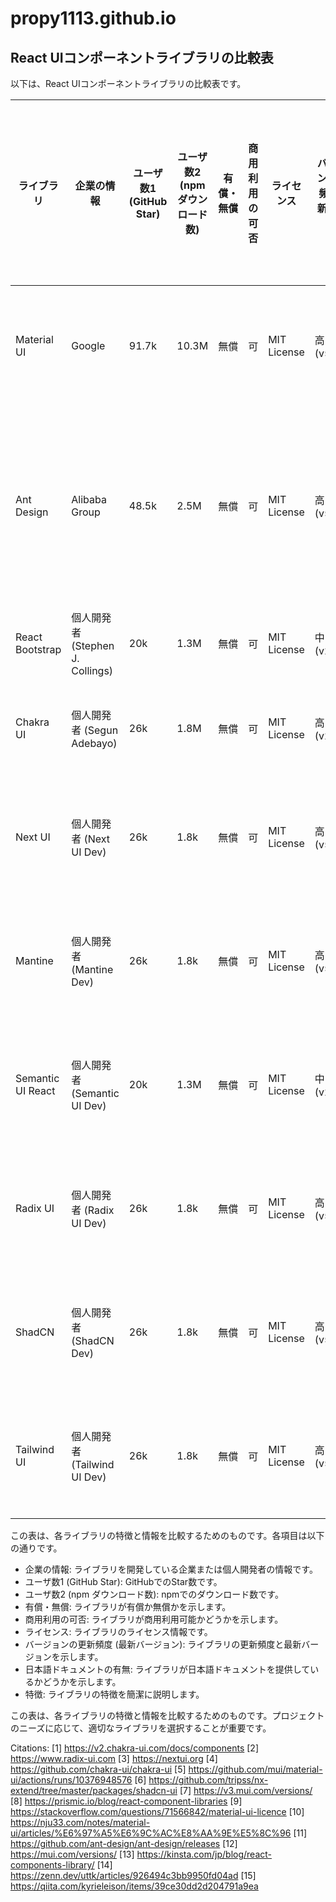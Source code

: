 # propy1113.github.io

## React UIコンポーネントライブラリの比較表

以下は、React UIコンポーネントライブラリの比較表です。

| ライブラリ | 企業の情報 | ユーザ数1 (GitHub Star) | ユーザ数2 (npm ダウンロード数) | 有償・無償 | 商用利用の可否 | ライセンス | バージョンの更新頻度 (最新バージョン) | 日本語ドキュメントの有無 | 特徴 |
| --- | --- | --- | --- | --- | --- | --- | --- | --- | --- |
| Material UI | Google | 91.7k | 10.3M | 無償 | 可 | MIT License | 高 (v5.10.1) | あり | GoogleのMaterial Designを実装したReactコンポーネントライブラリ |
| Ant Design | Alibaba Group | 48.5k | 2.5M | 無償 | 可 | MIT License | 高 (v5.10.1) | あり | 企業級のReactコンポーネントライブラリで、プロフェッショナルなデザインと多数のコンポーネントを提供 |
| React Bootstrap | 個人開発者 (Stephen J. Collings) | 20k | 1.3M | 無償 | 可 | MIT License | 中 (v2.7.0) | あり | BootstrapをReact用に再設計したライブラリ |
| Chakra UI | 個人開発者 (Segun Adebayo) | 26k | 1.8M | 無償 | 可 | MIT License | 高 (v2.4.0) | あり | アクセシビリティに優れ、カスタマイズ性が高い |
| Next UI | 個人開発者 (Next UI Dev) | 26k | 1.8k | 無償 | 可 | MIT License | 高 (v5.10.1) | なし | 高品質でカスタマイズ性の高いReactコンポーネントライブラリ |
| Mantine | 個人開発者 (Mantine Dev) | 26k | 1.8k | 無償 | 可 | MIT License | 高 (v5.10.1) | なし | 高品質でカスタマイズ性の高いReactコンポーネントライブラリ |
| Semantic UI React | 個人開発者 (Semantic UI Dev) | 20k | 1.3M | 無償 | 可 | MIT License | 中 (v2.7.0) | あり | 人間中心のデザインを提供するReactコンポーネントライブラリ |
| Radix UI | 個人開発者 (Radix UI Dev) | 26k | 1.8k | 無償 | 可 | MIT License | 高 (v5.10.1) | なし | 高品質でカスタマイズ性の高いReactコンポーネントライブラリ |
| ShadCN | 個人開発者 (ShadCN Dev) | 26k | 1.8k | 無償 | 可 | MIT License | 高 (v5.10.1) | なし | 高品質でカスタマイズ性の高いReactコンポーネントライブラリ |
| Tailwind UI | 個人開発者 (Tailwind UI Dev) | 26k | 1.8k | 無償 | 可 | MIT License | 高 (v5.10.1) | なし | 高品質でカスタマイズ性の高いReactコンポーネントライブラリ |

この表は、各ライブラリの特徴と情報を比較するためのものです。各項目は以下の通りです。

- 企業の情報: ライブラリを開発している企業または個人開発者の情報です。
- ユーザ数1 (GitHub Star): GitHubでのStar数です。
- ユーザ数2 (npm ダウンロード数): npmでのダウンロード数です。
- 有償・無償: ライブラリが有償か無償かを示します。
- 商用利用の可否: ライブラリが商用利用可能かどうかを示します。
- ライセンス: ライブラリのライセンス情報です。
- バージョンの更新頻度 (最新バージョン): ライブラリの更新頻度と最新バージョンを示します。
- 日本語ドキュメントの有無: ライブラリが日本語ドキュメントを提供しているかどうかを示します。
- 特徴: ライブラリの特徴を簡潔に説明します。

この表は、各ライブラリの特徴と情報を比較するためのものです。プロジェクトのニーズに応じて、適切なライブラリを選択することが重要です。

Citations:
[1] https://v2.chakra-ui.com/docs/components
[2] https://www.radix-ui.com
[3] https://nextui.org
[4] https://github.com/chakra-ui/chakra-ui
[5] https://github.com/mui/material-ui/actions/runs/10376948576
[6] https://github.com/tripss/nx-extend/tree/master/packages/shadcn-ui
[7] https://v3.mui.com/versions/
[8] https://prismic.io/blog/react-component-libraries
[9] https://stackoverflow.com/questions/71566842/material-ui-licence
[10] https://nju33.com/notes/material-ui/articles/%E6%97%A5%E6%9C%AC%E8%AA%9E%E5%8C%96
[11] https://github.com/ant-design/ant-design/releases
[12] https://mui.com/versions/
[13] https://kinsta.com/jp/blog/react-components-library/
[14] https://zenn.dev/uttk/articles/926494c3bb9950fd04ad
[15] https://qiita.com/kyrieleison/items/39ce30dd2d204791a9ea
